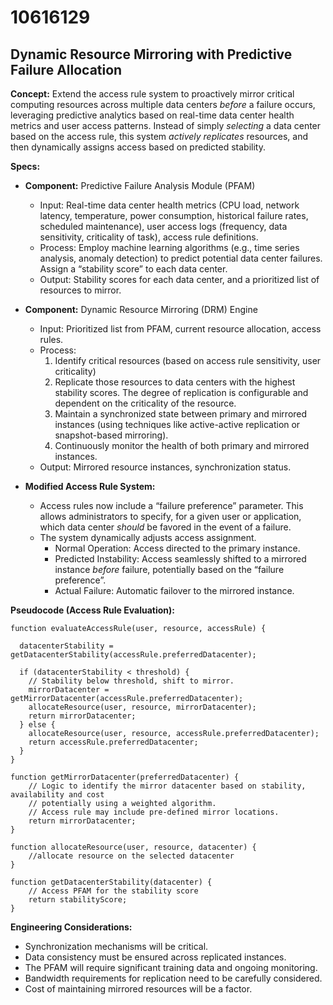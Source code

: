 # 10616129

## Dynamic Resource Mirroring with Predictive Failure Allocation

**Concept:** Extend the access rule system to proactively mirror critical computing resources across multiple data centers *before* a failure occurs, leveraging predictive analytics based on real-time data center health metrics and user access patterns. Instead of simply *selecting* a data center based on the access rule, this system *actively replicates* resources, and then dynamically assigns access based on predicted stability.

**Specs:**

*   **Component:** Predictive Failure Analysis Module (PFAM)
    *   Input: Real-time data center health metrics (CPU load, network latency, temperature, power consumption, historical failure rates, scheduled maintenance), user access logs (frequency, data sensitivity, criticality of task), access rule definitions.
    *   Process: Employ machine learning algorithms (e.g., time series analysis, anomaly detection) to predict potential data center failures.  Assign a “stability score” to each data center.
    *   Output:  Stability scores for each data center, and a prioritized list of resources to mirror.

*   **Component:** Dynamic Resource Mirroring (DRM) Engine
    *   Input: Prioritized list from PFAM, current resource allocation, access rules.
    *   Process:
        1.  Identify critical resources (based on access rule sensitivity, user criticality)
        2.  Replicate those resources to data centers with the highest stability scores. The degree of replication is configurable and dependent on the criticality of the resource.
        3.  Maintain a synchronized state between primary and mirrored instances (using techniques like active-active replication or snapshot-based mirroring).
        4.  Continuously monitor the health of both primary and mirrored instances.
    *   Output: Mirrored resource instances, synchronization status.

*   **Modified Access Rule System:**
    *   Access rules now include a “failure preference” parameter.  This allows administrators to specify, for a given user or application, which data center *should* be favored in the event of a failure.
    *   The system dynamically adjusts access assignment.
        *   Normal Operation:  Access directed to the primary instance.
        *   Predicted Instability: Access seamlessly shifted to a mirrored instance *before* failure, potentially based on the “failure preference”.
        *   Actual Failure: Automatic failover to the mirrored instance.

**Pseudocode (Access Rule Evaluation):**

```
function evaluateAccessRule(user, resource, accessRule) {

  datacenterStability = getDatacenterStability(accessRule.preferredDatacenter);

  if (datacenterStability < threshold) {
    // Stability below threshold, shift to mirror.
    mirrorDatacenter = getMirrorDatacenter(accessRule.preferredDatacenter);
    allocateResource(user, resource, mirrorDatacenter);
    return mirrorDatacenter;
  } else {
    allocateResource(user, resource, accessRule.preferredDatacenter);
    return accessRule.preferredDatacenter;
  }
}

function getMirrorDatacenter(preferredDatacenter) {
    // Logic to identify the mirror datacenter based on stability, availability and cost
    // potentially using a weighted algorithm.
    // Access rule may include pre-defined mirror locations.
    return mirrorDatacenter;
}

function allocateResource(user, resource, datacenter) {
    //allocate resource on the selected datacenter
}

function getDatacenterStability(datacenter) {
    // Access PFAM for the stability score
    return stabilityScore;
}
```

**Engineering Considerations:**

*   Synchronization mechanisms will be critical.
*   Data consistency must be ensured across replicated instances.
*   The PFAM will require significant training data and ongoing monitoring.
*   Bandwidth requirements for replication need to be carefully considered.
*   Cost of maintaining mirrored resources will be a factor.